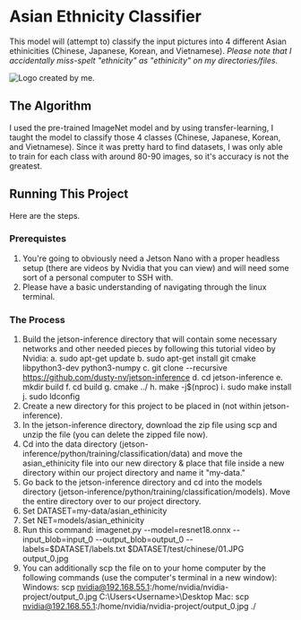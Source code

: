 # Asian Ethnicity Classifier

This model will (attempt to) classify the input pictures into 4 different Asian ethinicities (Chinese, Japanese, Korean, and Vietnamese). *Please note that I accidentally miss-spelt "ethnicity" as "ethinicity" on my directories/files.*

![Logo created by me.](https://i.imgur.com/GXkfL4R.jpg)

## The Algorithm

I used the pre-trained ImageNet model and by using transfer-learning, I taught the model to classify those 4 classes (Chinese, Japanese, Korean, and Vietnamese). Since it was pretty hard to find datasets, I was only able to train for each class with around 80-90 images, so it's accuracy is not the greatest.

## Running This Project

Here are the steps.

### Prerequistes

1. You're going to obviously need a Jetson Nano with a proper headless setup (there are videos by Nvidia that you can view) and will need some sort of a personal computer to SSH with.
2. Please have a basic understanding of navigating through the linux terminal.

### The Process

1. Build the jetson-inference directory that will contain some necessary networks and other needed pieces by following this tutorial video by Nvidia:
  a. sudo apt-get update
  b. sudo apt-get install git cmake libpython3-dev python3-numpy
  c. git clone --recursive https://github.com/dusty-nv/jetson-inference
  d. cd jetson-inference
  e. mkdir build
  f. cd build
  g. cmake ../
  h. make -j$(nproc)
  i. sudo make install
  j. sudo ldconfig
2. Create a new directory for this project to be placed in (not within jetson-inference).
3. In the jetson-inference directory, download the zip file using scp and unzip the file (you can delete the zipped file now).
4. Cd into the data directory (jetson-inference/python/training/classification/data) and move the asian_ethinicity file into our new directory & place that file inside a new directory within our project directory and name it "my-data."
5. Go back to the jetson-inference directory and cd into the models directory (jetson-inference/python/training/classification/models). Move the entire directory over to our project directory.
6. Set DATASET=my-data/asian_ethinicity
7. Set NET=models/asian_ethinicity
8. Run this command: imagenet.py --model=resnet18.onnx --input_blob=input_0 --output_blob=output_0 --labels=$DATASET/labels.txt $DATASET/test/chinese/01.JPG output_0.jpg
9. You can additionally scp the file on to your home computer by the following commands (use the computer's terminal in a new window):
  Windows: scp nvidia@192.168.55.1:/home/nvidia/nvidia-project/output_0.jpg C:\Users\<Username>\Desktop
  Mac: scp nvidia@192.168.55.1:/home/nvidia/nvidia-project/output_0.jpg ./
